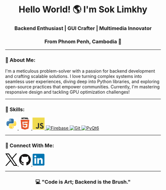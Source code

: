 <h1 align="center">Hello World! 🌎 I'm Sok Limkhy</h1>
<h3 align="center">Backend Enthusiast | GUI Crafter | Multimedia Innovator</h3>
<h3 align="center">From Phnom Penh, Cambodia 🌴</h3>

---

<h3 align="left">🚀 About Me:</h3>
<p align="left">
I'm a meticulous problem-solver with a passion for backend development and crafting scalable solutions. I love turning complex systems into seamless user experiences, diving deep into Python libraries, and exploring open-source practices that empower communities. Currently, I'm mastering responsive design and tackling GPU optimization challenges!
</p>

---

<h3 align="left">🌟 Skills:</h3>
<p align="left"> 
<a href="https://www.python.org" target="_blank" rel="noreferrer"> <img src="https://raw.githubusercontent.com/devicons/devicon/master/icons/python/python-original.svg" alt="Python" width="40" height="40"/> </a>
<a href="https://www.w3.org/html/" target="_blank" rel="noreferrer"> <img src="https://raw.githubusercontent.com/devicons/devicon/master/icons/html5/html5-original-wordmark.svg" alt="HTML5" width="40" height="40"/> </a>
<a href="https://developer.mozilla.org/en-US/docs/Web/JavaScript" target="_blank" rel="noreferrer"> <img src="https://raw.githubusercontent.com/devicons/devicon/master/icons/javascript/javascript-original.svg" alt="JavaScript" width="40" height="40"/> </a>
<a href="https://firebase.google.com/" target="_blank" rel="noreferrer"> <img src="https://www.vectorlogo.zone/logos/firebase/firebase-icon.svg" alt="Firebase" width="40" height="40"/> </a>
<a href="https://git-scm.com/" target="_blank" rel="noreferrer"> <img src="https://www.vectorlogo.zone/logos/git-scm/git-scm-icon.svg" alt="Git" width="40" height="40"/> </a>
<a href="https://www.qt.io/" target="_blank" rel="noreferrer"> <img src="https://upload.wikimedia.org/wikipedia/commons/0/0b/Qt_logo_2016.svg" alt="PyQt6" width="40" height="40"/> </a>
</p>

---

<h3 align="left">📡 Connect With Me:</h3>
<p align="left">
<a href="https://twitter.com/yourusername" target="_blank" rel="noreferrer"> <img src="https://raw.githubusercontent.com/devicons/devicon/master/icons/twitter/twitter-original.svg" alt="Twitter" width="40" height="40"/> </a>
<a href="https://github.com/yourusername" target="_blank" rel="noreferrer"> <img src="https://raw.githubusercontent.com/devicons/devicon/master/icons/github/github-original.svg" alt="GitHub" width="40" height="40"/> </a>
<a href="https://linkedin.com/in/yourusername" target="_blank" rel="noreferrer"> <img src="https://raw.githubusercontent.com/devicons/devicon/master/icons/linkedin/linkedin-original.svg" alt="LinkedIn" width="40" height="40"/> </a>
</p>

---

<h3 align="center">💻 "Code is Art; Backend is the Brush."</h3>
